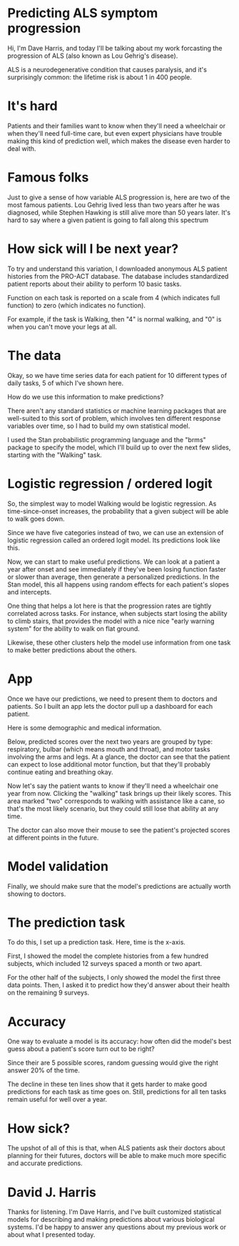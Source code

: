 # Predicting ALS symptom progression

Hi, I'm Dave Harris, and today I'll be talking about my work forcasting the progression of ALS (also known as Lou Gehrig's disease).

ALS is a neurodegenerative condition that causes paralysis, and it's surprisingly common: the lifetime risk is about 1 in 400 people.

# It's hard

Patients and their families want to know when they'll need a wheelchair or when they'll need full-time care, but even expert physicians have trouble making this kind of prediction well, which makes the disease even harder to deal with.

# Famous folks

Just to give a sense of how variable ALS progression is, here are two of the most famous patients. Lou Gehrig lived less than two years after he was diagnosed, while Stephen Hawking is still alive more than 50 years later. It's hard to say where a given patient is going to fall along this spectrum

# How sick will I be next year?

To try and understand this variation, I downloaded anonymous ALS patient histories from the PRO-ACT database. The database includes standardized patient reports about their ability to perform 10 basic tasks. 

Function on each task is reported on a scale from 4 (which indicates full function) to zero (which indicates no function). 

For example, if the task is Walking, then "4" is normal walking, and "0" is when you can't move your legs at all.

# The data

Okay, so we have time series data for each patient for 10 different types of daily tasks, 5 of which I've shown here.

How do we use this information to make predictions? 

There aren't any standard statistics or machine learning packages that are well-suited to this sort of problem, which involves ten different response variables over time, so I had to build my own statistical model.

I used the Stan probabilistic programming language and the "brms" package to specify the model, which I'll build up to over the next few slides, starting with the "Walking" task.

# Logistic regression / ordered logit

So, the simplest way to model Walking would be logistic regression. As time-since-onset increases, the probability that a given subject will be able to walk goes down.

Since we have five categories instead of two, we can use an extension of logistic regression called an ordered logit model. Its predictions look like this.

Now, we can start to make useful predictions. We can look at a patient a year after onset and see immediately if they've been losing function faster or slower than average, then generate a personalized predictions. In the Stan model, this all happens using random effects for each patient's slopes and intercepts.

One thing that helps a lot here is that the progression rates are tightly correlated across tasks.  For instance, when subjects start losing the ability to climb stairs, that provides the model with a nice nice "early warning system" for the ability to walk on flat ground.

Likewise, these other clusters help the model use information from one task to make better predictions about the others.

# App

Once we have our predictions, we need to present them to doctors and patients.  So I built an app lets the doctor pull up a dashboard for each patient.  

Here is some demographic and medical information.

Below, predicted scores over the next two years are grouped by type: respiratory, bulbar (which means mouth and throat), and motor tasks involving the arms and legs. At a glance, the doctor can see that the patient can expect to lose additional motor function, but that they'll probably continue eating and breathing okay.

Now let's say the patient wants to know if they'll need a wheelchair one year from now. Clicking the "walking" task brings up their likely scores. This area marked "two" corresponds to walking with assistance like a cane, so that's the most likely scenario, but they could still lose that ability at any time.  

The doctor can also move their mouse to see the patient's projected scores at different points in the future.

# Model validation

Finally, we should make sure that the model's predictions are actually worth showing to doctors.

# The prediction task

To do this, I set up a prediction task. Here, time is the x-axis.

First, I showed the model the complete histories from a few hundred subjects, which included 12 surveys spaced a month or two apart.

For the other half of the subjects, I only showed the model the first three data points. Then, I asked it to predict how they'd answer about their health on the remaining 9 surveys.

# Accuracy

One way to evaluate a model is its accuracy: how often did the model's best guess about a patient's score turn out to be right? 

Since their are 5 possible scores, random guessing would give the right answer 20% of the time.

The decline in these ten lines show that it gets harder to make good predictions for each task as time goes on. Still, predictions for all ten tasks remain useful for well over a year.

# How sick?

The upshot of all of this is that, when ALS patients ask their doctors about planning for their futures, doctors will be able to make much more specific and accurate predictions.

# David J. Harris

Thanks for listening. I'm Dave Harris, and I've built customized statistical models for describing and making predictions about various biological systems. I'd be happy to answer any questions about my previous work or about what I presented today.